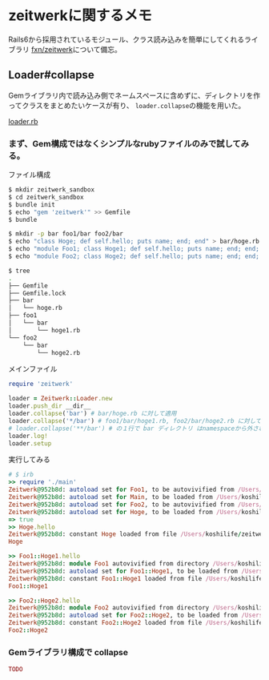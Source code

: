# zeitwerkに関するメモ

Rails6から採用されているモジュール、クラス読み込みを簡単にしてくれるライブラリ
[fxn/zeitwerk](https://github.com/fxn/zeitwerk)について備忘。

## Loader#collapse

Gemライブラリ内で読み込み側でネームスペースに含めずに、ディレクトリを作ってクラスをまとめたいケースが有り、
`loader.collapse`の機能を用いた。

[loader.rb](https://github.com/fxn/zeitwerk/blob/master/lib/zeitwerk/loader.rb)

### まず、Gem構成ではなくシンプルなrubyファイルのみで試してみる。

ファイル構成
```.sh
$ mkdir zeitwerk_sandbox
$ cd zeitwerk_sandbox
$ bundle init
$ echo "gem 'zeitwerk'" >> Gemfile
$ bundle

$ mkdir -p bar foo1/bar foo2/bar
$ echo "class Hoge; def self.hello; puts name; end; end" > bar/hoge.rb
$ echo "module Foo1; class Hoge1; def self.hello; puts name; end; end; end" > foo1/bar/hoge1.rb
$ echo "module Foo2; class Hoge2; def self.hello; puts name; end; end; end" > foo2/bar/hoge2.rb

$ tree
.
├── Gemfile
├── Gemfile.lock
├── bar
│   └── hoge.rb
├── foo1
│   └── bar
│       └── hoge1.rb
└── foo2
    └── bar
        └── hoge2.rb
```

メインファイル

```main.rb
require 'zeitwerk'

loader = Zeitwerk::Loader.new
loader.push_dir __dir__
loader.collapse('bar') # bar/hoge.rb に対して適用
loader.collapse('*/bar') # foo1/bar/hoge1.rb, foo2/bar/hoge2.rb に対して適用
# loader.collapse('**/bar') # の１行で bar ディレクトリ はnamespaceから外される。
loader.log!
loader.setup
```

実行してみる

```.rb
# $ irb
>> require './main'
Zeitwerk@952b8d: autoload set for Foo1, to be autovivified from /Users/koshilife/zeitwerk_sandbox/foo1
Zeitwerk@952b8d: autoload set for Main, to be loaded from /Users/koshilife/zeitwerk_sandbox/main.rb
Zeitwerk@952b8d: autoload set for Foo2, to be autovivified from /Users/koshilife/koshilife/zeitwerk_sandbox/foo2
Zeitwerk@952b8d: autoload set for Hoge, to be loaded from /Users/koshilife/zeitwerk_sandbox/bar/hoge.rb
=> true
>> Hoge.hello
Zeitwerk@952b8d: constant Hoge loaded from file /Users/koshilife/zeitwerk_sandbox/bar/hoge.rb
Hoge

>> Foo1::Hoge1.hello
Zeitwerk@952b8d: module Foo1 autovivified from directory /Users/koshilife/zeitwerk_sandbox/foo1
Zeitwerk@952b8d: autoload set for Foo1::Hoge1, to be loaded from /Users/koshilife/zeitwerk_sandbox/foo1/bar/hoge1.rb
Zeitwerk@952b8d: constant Foo1::Hoge1 loaded from file /Users/koshilife/zeitwerk_sandbox/foo1/bar/hoge1.rb
Foo1::Hoge1

>> Foo2::Hoge2.hello
Zeitwerk@952b8d: module Foo2 autovivified from directory /Users/koshilife/zeitwerk_sandbox/foo2
Zeitwerk@952b8d: autoload set for Foo2::Hoge2, to be loaded from /Users/koshilife/zeitwerk_sandbox/foo2/bar/hoge2.rb
Zeitwerk@952b8d: constant Foo2::Hoge2 loaded from file /Users/koshilife/zeitwerk_sandbox/foo2/bar/hoge2.rb
Foo2::Hoge2
```

### Gemライブラリ構成で collapse


```.rb
TODO
```
